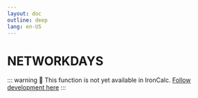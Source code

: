 ```yaml
---
layout: doc
outline: deep
lang: en-US
---
```


# NETWORKDAYS

::: warning
🚧 This function is not yet available in IronCalc.
[Follow development here](https://github.com/ironcalc/IronCalc/labels/Functions)
:::